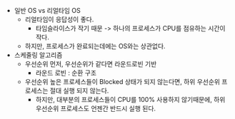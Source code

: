 * 일반 OS vs 리얼타임 OS
  * 리얼타임이 응답성이 좋다.
    * 타임슬라이스가 작기 때문 -> 하나의 프로세스가 CPU를 점유하는 시간이 작다.
  * 하지만, 프로세스가 완료되는데에는 OS와는 상관없다.
* 스케줄링 알고리즘
  * 우선순위 먼저, 우선순위가 같다면 라운드로빈 기반
    * 라운드 로빈 : 순환 구조
  * 우선순위 높은 프로세스들이 Blocked 상태가 되지 않는다면, 하위 우선순위 프로세스는 절대 실행 되지 않는다.
    * 하지만, 대부분의 프로세스들이 CPU를 100% 사용하지 않기때문에, 하위 우선순위 프로세스도 언젠간 반드시 실행 된다.
  
